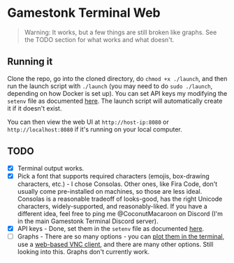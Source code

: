 # Gamestonk Terminal Web

> Warning: It works, but a few things are still broken like graphs. See the TODO section for what works and what doesn't.

## Running it

Clone the repo, go into the cloned directory, do `chmod +x ./launch`, and then run the launch script with `./launch` (you may need to do `sudo ./launch`, depending on how Docker is set up). You can set API keys my modifying the `setenv` file as documented [here](https://github.com/GamestonkTerminal/GamestonkTerminal/blob/main/DOCKER_ADVANCED.md#environment-variables). The launch script will automatically create it if it doesn't exist.

You can then view the web UI at `http://host-ip:8080` or `http://localhost:8080` if it's running on your local computer.

## TODO

- [X] Terminal output works.
- [X] Pick a font that supports required characters (emojis, box-drawing characters, etc.) - I chose Consolas. Other ones, like Fira Code, don't usually come pre-installed on machines, so those are less ideal. Consolas is a reasonable tradeoff of looks-good, has the right Unicode characters, widely-supported, and reasonably-liked. If you have a different idea, feel free to ping me @CoconutMacaroon on Discord (I'm in the main Gamestonk Terminal Discord server).
- [X] API keys - Done, set them in the `setenv` file as documented [here](https://github.com/GamestonkTerminal/GamestonkTerminal/blob/main/DOCKER_ADVANCED.md#environment-variables).
- [ ] Graphs - There are so many options - you can [plot them in the terminal](https://stackoverflow.com/q/37288421/), use a [web-based VNC client](https://stackoverflow.com/q/3240633/), and there are many other options. Still looking into this. Graphs don't currently work.
